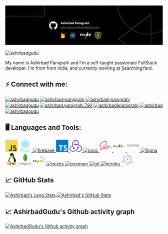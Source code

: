 
[![AshirbadPanigrahi](https://raw.githubusercontent.com/AshirbadGudu/AshirbadGudu/main/banner.jpeg)](https://www.linkedin.com/in/ashirbad-panigrahi/)


<p align="left"> 
 <img src="https://komarev.com/ghpvc/?username=ashirbadgudu&label=Profile%20views&color=0e75b6&style=flat" alt="ashirbadgudu" /> 
</p>

My name is Ashirbad Panigrahi and I'm a self-taught passionate FullStack developer. I'm from from India, and currently working at SearchingYard.

## ⚡ Connect with me:

<p align="left">
    <a href="https://dev.to/ashirbadgudu" target="blank">
        <img 
            align="center" 
            src="https://cdn.jsdelivr.net/npm/simple-icons@3.0.1/icons/dev-dot-to.svg" alt="ashirbadgudu" 
            height="30" width="40" 
        />
    </a>
    <a href="https://linkedin.com/in/ashirbad-panigrahi" target="blank">
        <img 
            align="center" 
            src="https://raw.githubusercontent.com/rahuldkjain/github-profile-readme-generator/master/src/images/icons/Social/linked-in-alt.svg" alt="ashirbad-panigrahi" 
            height="30" width="40" 
        />
    </a>
    <a href="https://stackoverflow.com/users/14007866/ashirbad-panigrahi" target="blank">
        <img 
            align="center" 
            src="https://raw.githubusercontent.com/rahuldkjain/github-profile-readme-generator/master/src/images/icons/Social/stack-overflow.svg" alt="ashirbad-panigrahi" 
            height="30" width="40" 
        />
    </a>
    <a href="https://twitter.com/ashirbadgudu" target="blank">
        <img 
            align="center" 
            src="https://raw.githubusercontent.com/rahuldkjain/github-profile-readme-generator/master/src/images/icons/Social/twitter.svg" alt="ashirbadgudu" 
            height="30" width="40" 
        />
    </a>
    <a href="https://fb.com/ashirbad.panigrahi.792" target="blank">
        <img 
            align="center" 
            src="https://raw.githubusercontent.com/rahuldkjain/github-profile-readme-generator/master/src/images/icons/Social/facebook.svg" alt="ashirbad.panigrahi.792" 
            height="30" width="40" 
        />
    </a>
    <a href="https://instagram.com/ashirbadapanigrahi" target="blank">
        <img 
            align="center" 
            src="https://raw.githubusercontent.com/rahuldkjain/github-profile-readme-generator/master/src/images/icons/Social/instagram.svg" alt="ashirbadapanigrahi" 
            height="30" width="40" 
        />
    </a>
    <a href="https://codepen.io/ashirbad" target="blank">
        <img 
            align="center" 
            src="https://raw.githubusercontent.com/rahuldkjain/github-profile-readme-generator/master/src/images/icons/Social/codepen.svg" alt="ashirbad" 
            height="30" width="40" 
        />
    </a>
    <a href="https://codesandbox.com/ashirbadgudu" target="blank">
        <img 
            align="center" 
            src="https://cdn.jsdelivr.net/npm/simple-icons@3.0.1/icons/codesandbox.svg" alt="ashirbadgudu" 
            height="30" width="40" 
        />
    </a>
</p>


## 🖥 Languages and Tools:

<p align="left"> 
    <img src="https://raw.githubusercontent.com/devicons/devicon/master/icons/javascript/javascript-original.svg" alt="javascript" width="40" height="40"/> </a> 
    <a href="https://reactjs.org/" target="_blank"> <img src="https://raw.githubusercontent.com/devicons/devicon/master/icons/react/react-original-wordmark.svg" alt="react" width="40" height="40"/> </a> 
    <a href="https://firebase.google.com/" target="_blank"> <img src="https://www.vectorlogo.zone/logos/firebase/firebase-icon.svg" alt="firebase" width="40" height="40"/> </a> 
    <a href="https://www.typescriptlang.org/" target="_blank"> <img src="https://raw.githubusercontent.com/devicons/devicon/master/icons/typescript/typescript-original.svg" alt="typescript" width="40" height="40"/> </a> 
    <a href="https://redux.js.org" target="_blank"> <img src="https://raw.githubusercontent.com/devicons/devicon/master/icons/redux/redux-original.svg" alt="redux" width="40" height="40"/> </a> 
    <a href="https://ionicframework.com" target="_blank"> <img src="https://upload.wikimedia.org/wikipedia/commons/d/d1/Ionic_Logo.svg" alt="ionic" width="40" height="40"/> </a> 
    <a href="https://sass-lang.com" target="_blank"> <img src="https://raw.githubusercontent.com/devicons/devicon/master/icons/sass/sass-original.svg" alt="sass" width="40" height="40"/> </a>
    <a href="https://nodejs.org" target="_blank"> <img src="https://raw.githubusercontent.com/devicons/devicon/master/icons/nodejs/nodejs-original-wordmark.svg" alt="nodejs" width="40" height="40"/> </a> 
    <a href="https://expressjs.com" target="_blank"> <img src="https://raw.githubusercontent.com/devicons/devicon/master/icons/express/express-original-wordmark.svg" alt="express" width="40" height="40"/> </a> 
    <a href="https://www.figma.com/" target="_blank"> <img src="https://www.vectorlogo.zone/logos/figma/figma-icon.svg" alt="figma" width="40" height="40"/> </a> 
    <a href="https://www.linux.org/" target="_blank"> 
    <img src="https://raw.githubusercontent.com/devicons/devicon/master/icons/linux/linux-original.svg" alt="linux" width="40" height="40"/> </a> 
    <a href="https://www.mongodb.com/" target="_blank"> <img src="https://raw.githubusercontent.com/devicons/devicon/master/icons/mongodb/mongodb-original-wordmark.svg" alt="mongodb" width="40" height="40"/> </a> 
    <a href="https://www.mysql.com/" target="_blank"> <img src="https://raw.githubusercontent.com/devicons/devicon/master/icons/mysql/mysql-original-wordmark.svg" alt="mysql" width="40" height="40"/> </a> <a href="https://nextjs.org/" target="_blank"> <img src="https://cdn.worldvectorlogo.com/logos/next-js.svg" alt="nextjs" width="40" height="40"/> </a> <a href="https://postman.com" target="_blank"> <img src="https://www.vectorlogo.zone/logos/getpostman/getpostman-icon.svg" alt="postman" width="40" height="40"/> </a> 
    <a href="https://git-scm.com/" target="_blank"> <img src="https://www.vectorlogo.zone/logos/git-scm/git-scm-icon.svg" alt="git" width="40" height="40"/> </a> <a href="https://heroku.com" target="_blank"> <img src="https://www.vectorlogo.zone/logos/heroku/heroku-icon.svg" alt="heroku" width="40" height="40"/> </a> 
    <a href="https://developer.mozilla.org/en-US/docs/Web/JavaScript" target="_blank"> 
    <a href="https://www.electronjs.org" target="_blank"> <img src="https://raw.githubusercontent.com/devicons/devicon/master/icons/electron/electron-original.svg" alt="electron" width="40" height="40"/> </a> 
</p>


## &#x1f4c8; GitHub Stats

<a href="https://github.com/AshirbadGudu">
  <img align="center" src="https://github-readme-stats.vercel.app/api/top-langs/?username=AshirbadGudu&hide=java,html,tex&title_color=ffffff&text_color=c9cacc&icon_color=2bbc8a&bg_color=1d1f21&langs_count=3" alt="Ashirbad's Lang Stats" />
</a>
<a href="https://github.com/AshirbadGudu">
  <img align="center" src="https://github-readme-stats.vercel.app/api?username=AshirbadGudu&show_icons=true&line_height=27&count_private=true&title_color=ffffff&text_color=c9cacc&icon_color=2bbc8a&bg_color=1d1f21" alt="Ashirbad's GitHub Stats" />
</a>


## &#x1f4c8; AshirbadGudu's Github activity graph

[![AshirbadGudu's Github activity graph](https://activity-graph.herokuapp.com/graph?username=AshirbadGudu&bg_color=ffffff&color=000000&line=000000&point=000000&area=true&hide_border=true)](https://github.com/AshirbadGudu)
